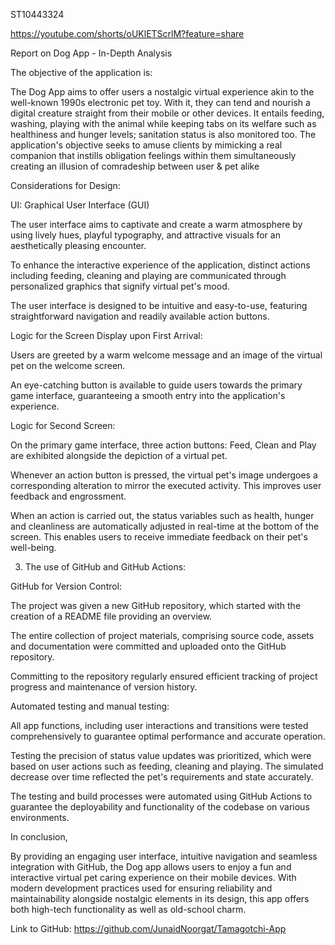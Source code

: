 ST10443324

https://youtube.com/shorts/oUKlETScrlM?feature=share





Report on Dog App - In-Depth Analysis

The objective of the application is:

The Dog App aims to offer users a nostalgic virtual experience akin to the well-known 1990s electronic pet toy. With it, they can tend and nourish a digital creature straight from their mobile or other devices. It entails feeding, washing, playing with the animal while keeping tabs on its welfare such as healthiness and hunger levels; sanitation status is also monitored too. The application's objective seeks to amuse clients by mimicking a real companion that instills obligation feelings within them simultaneously creating an illusion of comradeship between user & pet alike

Considerations for Design:

UI: Graphical User Interface (GUI)

The user interface aims to captivate and create a warm atmosphere by using lively hues, playful typography, and attractive visuals for an aesthetically pleasing encounter.

To enhance the interactive experience of the application, distinct actions including feeding, cleaning and playing are communicated through personalized graphics that signify virtual pet's mood.

The user interface is designed to be intuitive and easy-to-use, featuring straightforward navigation and readily available action buttons.

Logic for the Screen Display upon First Arrival:

Users are greeted by a warm welcome message and an image of the virtual pet on the welcome screen.

An eye-catching button is available to guide users towards the primary game interface, guaranteeing a smooth entry into the application's experience.

Logic for Second Screen:

On the primary game interface, three action buttons: Feed, Clean and Play are exhibited alongside the depiction of a virtual pet.

Whenever an action button is pressed, the virtual pet's image undergoes a corresponding alteration to mirror the executed activity. This improves user feedback and engrossment.

When an action is carried out, the status variables such as health, hunger and cleanliness are automatically adjusted in real-time at the bottom of the screen. This enables users to receive immediate feedback on their pet's well-being.

3. The use of GitHub and GitHub Actions:

GitHub for Version Control:

The project was given a new GitHub repository, which started with the creation of a README file providing an overview.

The entire collection of project materials, comprising source code, assets and documentation were committed and uploaded onto the GitHub repository.

Committing to the repository regularly ensured efficient tracking of project progress and maintenance of version history.

Automated testing and manual testing:

All app functions, including user interactions and transitions were tested comprehensively to guarantee optimal performance and accurate operation.

Testing the precision of status value updates was prioritized, which were based on user actions such as feeding, cleaning and playing. The simulated decrease over time reflected the pet's requirements and state accurately.

The testing and build processes were automated using GitHub Actions to guarantee the deployability and functionality of the codebase on various environments.

In conclusion,

By providing an engaging user interface, intuitive navigation and seamless integration with GitHub, the Dog app allows users to enjoy a fun and interactive virtual pet caring experience on their mobile devices. With modern development practices used for ensuring reliability and maintainability alongside nostalgic elements in its design, this app offers both high-tech functionality as well as old-school charm.



Link to GitHub:  https://github.com/JunaidNoorgat/Tamagotchi-App
